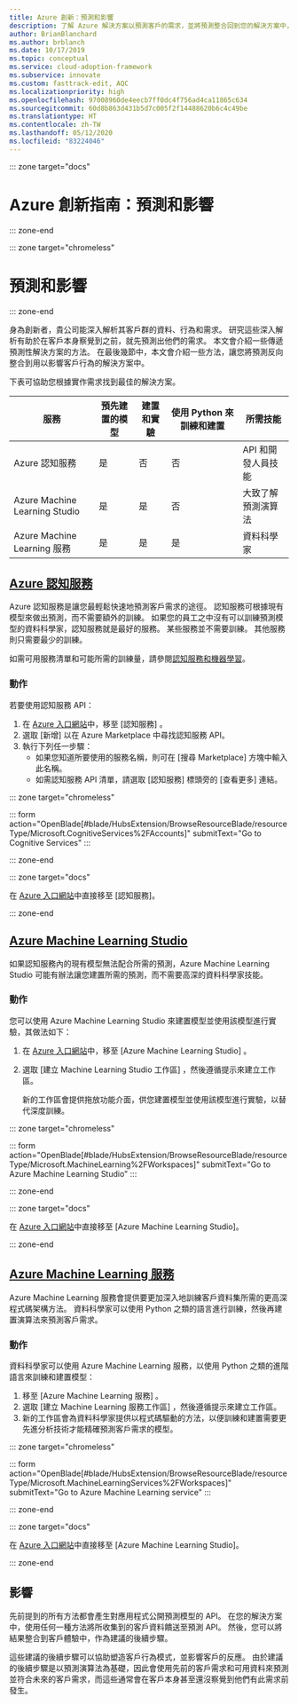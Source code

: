 ```yaml
---
title: Azure 創新：預測和影響
description: 了解 Azure 解決方案以預測客戶的需求，並將預測整合回到您的解決方案中，進而影響客戶行為。
author: BrianBlanchard
ms.author: brblanch
ms.date: 10/17/2019
ms.topic: conceptual
ms.service: cloud-adoption-framework
ms.subservice: innovate
ms.custom: fasttrack-edit, AQC
ms.localizationpriority: high
ms.openlocfilehash: 97008960de4eecb7ff0dc4f756ad4ca11865c634
ms.sourcegitcommit: 60d8b863d431b5d7c005f2f14488620b6c4c49be
ms.translationtype: HT
ms.contentlocale: zh-TW
ms.lasthandoff: 05/12/2020
ms.locfileid: "83224046"
---
```

::: zone target="docs"

# <a name="azure-innovation-guide-predict-and-influence"></a>Azure 創新指南：預測和影響

::: zone-end

::: zone target="chromeless"

# <a name="predict-and-influence"></a>預測和影響

::: zone-end

身為創新者，貴公司能深入解析其客戶群的資料、行為和需求。 研究這些深入解析有助於在客戶本身察覺到之前，就先預測出他們的需求。 本文會介紹一些傳遞預測性解決方案的方法。 在最後幾節中，本文會介紹一些方法，讓您將預測反向整合到用以影響客戶行為的解決方案中。

下表可協助您根據實作需求找到最佳的解決方案。

| 服務 | 預先建置的模型 | 建置和實驗 | 使用 Python 來訓練和建置 | 所需技能 |
|---|---|---|---|---|
| Azure 認知服務 | 是 | 否 | 否 | API 和開發人員技能 |
| Azure Machine Learning Studio | 是 | 是 | 否 | 大致了解預測演算法 |
| Azure Machine Learning 服務 | 是 | 是 | 是 | 資料科學家 |

## <a name="azure-cognitive-services"></a>[Azure 認知服務](#tab/CognitiveServices)

Azure 認知服務是讓您最輕鬆快速地預測客戶需求的途徑。 認知服務可根據現有模型來做出預測，而不需要額外的訓練。 如果您的員工之中沒有可以訓練預測模型的資料科學家，認知服務就是最好的服務。 某些服務並不需要訓練。 其他服務則只需要最少的訓練。

如需可用服務清單和可能所需的訓練量，請參閱[認知服務和機器學習](https://docs.microsoft.com/azure/cognitive-services/cognitive-services-and-machine-learning#service-requirements-for-the-data-model)。

### <a name="action"></a>動作

若要使用認知服務 API：

1. 在 [Azure 入口網站](https://portal.azure.com/#blade/HubsExtension/BrowseResource/resourceType/Microsoft.CognitiveServices%2FAccounts)中，移至 [認知服務]  。
2. 選取 [新增]  以在 Azure Marketplace 中尋找認知服務 API。
3. 執行下列任一步驟：
   - 如果您知道所要使用的服務名稱，則可在 [搜尋 Marketplace]  方塊中輸入此名稱。
   - 如需認知服務 API 清單，請選取 [認知服務] 標頭旁的 [查看更多]  連結。

::: zone target="chromeless"

::: form action="OpenBlade[#blade/HubsExtension/BrowseResourceBlade/resourceType/Microsoft.CognitiveServices%2FAccounts]" submitText="Go to Cognitive Services" :::

::: zone-end

::: zone target="docs"

在 [Azure 入口網站](https://portal.azure.com/#blade/HubsExtension/BrowseResourceBlade/resourceType/Microsoft.CognitiveServices%2FAccounts)中直接移至 [認知服務]。

::: zone-end

## <a name="azure-machine-learning-studio"></a>[Azure Machine Learning Studio](#tab/MachineLearningStudio)

如果認知服務內的現有模型無法配合所需的預測，Azure Machine Learning Studio 可能有辦法讓您建置所需的預測，而不需要高深的資料科學家技能。

<!-- markdownlint-disable MD024 -->

### <a name="action"></a>動作

您可以使用 Azure Machine Learning Studio 來建置模型並使用該模型進行實驗，其做法如下：

1. 在 [Azure 入口網站](https://portal.azure.com/#blade/HubsExtension/BrowseResourceBlade/resourceType/Microsoft.MachineLearning%2FWorkspaces)中，移至 [Azure Machine Learning Studio]  。
2. 選取 [建立 Machine Learning Studio 工作區]  ，然後遵循提示來建立工作區。

   新的工作區會提供拖放功能介面，供您建置模型並使用該模型進行實驗，以替代深度訓練。

::: zone target="chromeless"

<!-- markdownlint-disable DOCSMD001 -->

::: form action="OpenBlade[#blade/HubsExtension/BrowseResourceBlade/resourceType/Microsoft.MachineLearning%2FWorkspaces]" submitText="Go to Azure Machine Learning Studio" :::

<!-- markdownlint-enable DOCSMD001 -->

::: zone-end

::: zone target="docs"

在 [Azure 入口網站](https://portal.azure.com/#blade/HubsExtension/BrowseResourceBlade/resourceType/Microsoft.MachineLearning%2FWorkspaces)中直接移至 [Azure Machine Learning Studio]。

::: zone-end

## <a name="azure-machine-learning-service"></a>[Azure Machine Learning 服務](#tab/MachineLearningService)

Azure Machine Learning 服務會提供要更加深入地訓練客戶資料集所需的更高深程式碼架構方法。 資料科學家可以使用 Python 之類的語言進行訓練，然後再建置演算法來預測客戶需求。

### <a name="action"></a>動作

資料科學家可以使用 Azure Machine Learning 服務，以使用 Python 之類的進階語言來訓練和建置模型：

1. 移至 [Azure Machine Learning 服務]  。
2. 選取 [建立 Machine Learning 服務工作區]  ，然後遵循提示來建立工作區。
3. 新的工作區會為資料科學家提供以程式碼驅動的方法，以便訓練和建置需要更先進分析技術才能精確預測客戶需求的模型。

::: zone target="chromeless"

<!-- markdownlint-disable DOCSMD001 -->

::: form action="OpenBlade[#blade/HubsExtension/BrowseResourceBlade/resourceType/Microsoft.MachineLearningServices%2FWorkspaces]" submitText="Go to Azure Machine Learning service" :::

<!-- markdownlint-enable DOCSMD001 -->

::: zone-end

::: zone target="docs"

在 [Azure 入口網站](https://portal.azure.com/#blade/HubsExtension/BrowseResourceBlade/resourceType/Microsoft.MachineLearningServices%2FWorkspaces)中直接移至 [Azure Machine Learning Studio]。

::: zone-end

## <a name="influence"></a>影響

先前提到的所有方法都會產生對應用程式公開預測模型的 API。 在您的解決方案中，使用任何一種方法將所收集到的客戶資料饋送至預測 API。 然後，您可以將結果整合到客戶體驗中，作為建議的後續步驟。

這些建議的後續步驟可以協助塑造客戶行為模式，並影響客戶的反應。 由於建議的後續步驟是以預測演算法為基礎，因此會使用先前的客戶需求和可用資料來預測並符合未來的客戶需求，而這些通常會在客戶本身甚至還沒察覺到他們有此需求前發生。
